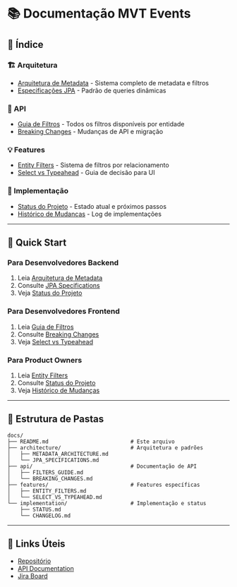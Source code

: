 # 📚 Documentação MVT Events

## 📖 Índice

### 🏗️ Arquitetura

- [Arquitetura de Metadata](./architecture/METADATA_ARCHITECTURE.md) - Sistema completo de metadata e filtros
- [Especificações JPA](./architecture/JPA_SPECIFICATIONS.md) - Padrão de queries dinâmicas

### 🔧 API

- [Guia de Filtros](./api/FILTERS_GUIDE.md) - Todos os filtros disponíveis por entidade
- [Breaking Changes](./api/BREAKING_CHANGES.md) - Mudanças de API e migração

### 💡 Features

- [Entity Filters](./features/ENTITY_FILTERS.md) - Sistema de filtros por relacionamento
- [Select vs Typeahead](./features/SELECT_VS_TYPEAHEAD.md) - Guia de decisão para UI

### 🚀 Implementação

- [Status do Projeto](./implementation/STATUS.md) - Estado atual e próximos passos
- [Histórico de Mudanças](./implementation/CHANGELOG.md) - Log de implementações

---

## 🎯 Quick Start

### Para Desenvolvedores Backend

1. Leia [Arquitetura de Metadata](./architecture/METADATA_ARCHITECTURE.md)
2. Consulte [JPA Specifications](./architecture/JPA_SPECIFICATIONS.md)
3. Veja [Status do Projeto](./implementation/STATUS.md)

### Para Desenvolvedores Frontend

1. Leia [Guia de Filtros](./api/FILTERS_GUIDE.md)
2. Consulte [Breaking Changes](./api/BREAKING_CHANGES.md)
3. Veja [Select vs Typeahead](./features/SELECT_VS_TYPEAHEAD.md)

### Para Product Owners

1. Leia [Entity Filters](./features/ENTITY_FILTERS.md)
2. Consulte [Status do Projeto](./implementation/STATUS.md)
3. Veja [Histórico de Mudanças](./implementation/CHANGELOG.md)

---

## 📂 Estrutura de Pastas

```
docs/
├── README.md                          # Este arquivo
├── architecture/                      # Arquitetura e padrões
│   ├── METADATA_ARCHITECTURE.md
│   └── JPA_SPECIFICATIONS.md
├── api/                               # Documentação de API
│   ├── FILTERS_GUIDE.md
│   └── BREAKING_CHANGES.md
├── features/                          # Features específicas
│   ├── ENTITY_FILTERS.md
│   └── SELECT_VS_TYPEAHEAD.md
└── implementation/                    # Implementação e status
    ├── STATUS.md
    └── CHANGELOG.md
```

---

## 🔗 Links Úteis

- [Repositório](https://github.com/seu-repo/mvt-events)
- [API Documentation](http://localhost:8080/swagger-ui.html)
- [Jira Board](#)
